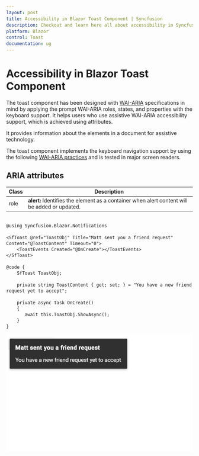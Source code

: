 ```yaml
---
layout: post
title: Accessibility in Blazor Toast Component | Syncfusion
description: Checkout and learn here all about accessibility in Syncfusion Blazor Toast component and much more details.
platform: Blazor
control: Toast
documentation: ug
---
```


# Accessibility in Blazor Toast Component

The toast component has been designed with [WAI-ARIA](http://www.w3.org/WAI/PF/aria-practices/) specifications in mind by applying the prompt WAI-ARIA roles, states, and properties with the keyboard support. It helps users who use assistive WAI-ARIA accessibility support, which is achieved using attributes.

It provides information about the elements in a document for assistive technology.

The toast component implements the keyboard navigation support by using the following [WAI-ARIA practices](https://www.w3.org/TR/wai-aria-practices/) and is tested in major screen readers.

## ARIA attributes

<!-- markdownlint-disable MD033 -->

| Class | Description |
| -------- | -------- |
| role |  <b>alert:</b> Identifies the element as a container when alert content will be added or updated. |

```cshtml

@using Syncfusion.Blazor.Notifications

<SfToast @ref="ToastObj" Title="Matt sent you a friend request" Content="@ToastContent" Timeout="0">
    <ToastEvents Created="@OnCreate"></ToastEvents>
</SfToast>

@code {
    SfToast ToastObj;

    private string ToastContent { get; set; } = "You have a new friend request yet to accept";

    private async Task OnCreate()
    {
       await this.ToastObj.ShowAsync();
    }
}

```

![Accessibility](./images/accessibility.png)